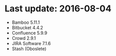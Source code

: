 # Last update: 2016-08-04

- Bamboo 5.11.1
- Bitbucket 4.4.2
- Confluence 5.9.9
- Crowd 2.9.1
- JIRA Software 7.1.6
- Stash (Oboslete)
